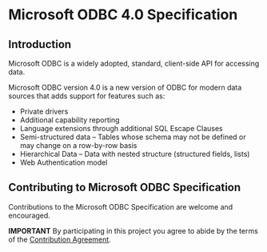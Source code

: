 # Microsoft ODBC 4.0 Specification

## Introduction
Microsoft ODBC is a widely adopted, standard, client-side API for accessing data.

Microsoft ODBC version 4.0 is a new version of ODBC for modern data sources that adds support for features such as:
 * Private drivers
 * Additional capability reporting
 * Language extensions through additional SQL Escape Clauses
 * Semi-structured data – Tables whose schema may not be defined or may change on a row-by-row basis
 * Hierarchical Data – Data with nested structure (structured fields, lists)
 * Web Authentication model


## Contributing to Microsoft ODBC Specification
Contributions to the Microsoft ODBC Specification are welcome and encouraged.

**IMPORTANT** By participating in this project you agree to abide by the terms of the [Contribution Agreement][contribution-agreement].


[contribution-agreement]: https://github.com/Microsoft/ODBC-Specification/blob/master/contribution-agreement.md

